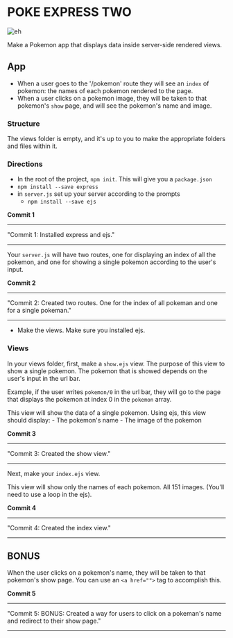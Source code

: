 # POKE EXPRESS TWO

![eh](http://orig10.deviantart.net/54d7/f/2013/265/a/b/w_by_professorlayton22-d6nd2yl.jpg)

Make a Pokemon app that displays data inside server-side rendered views.

## App

- When a user goes to the '/pokemon' route they will see an `index` of pokemon: the names of each pokemon rendered to the page.
- When a user clicks on a pokemon image, they will be taken to that pokemon's `show` page, and will see the pokemon's name and image.

### Structure

The views folder is empty, and it's up to you to make the appropriate folders and files within it.


### Directions

- In the root of the project, `npm init`. This will give you a `package.json`
- `npm install --save express`
- in `server.js` set up your server according to the prompts
  - `npm install --save ejs`

**Commit 1** <br>
<hr>
"Commit 1: Installed express and ejs."
<hr>
  
Your `server.js` will have two routes, one for displaying an index of all the pokemon, and one for showing a single pokemon according to the user's input.

**Commit 2** <br>
<hr>
"Commit 2: Created two routes. One for the index of all pokeman and one for a single pokeman."
<hr>

- Make the views. Make sure you installed ejs.

### Views

In your views folder, first, make a `show.ejs` view. The purpose of this view to show a single pokemon. The pokemon that is showed depends on the user's input in the url bar.

Example, if the user writes `pokemon/0` in the url bar, they will go to the page that displays the pokemon at index 0 in the `pokemon` array.

This view will show the data of a single pokemon. Using ejs, this view should display:
	- The pokemon's name
	- The image of the pokemon

**Commit 3** <br>
<hr>
"Commit 3: Created the show view."
<hr>

Next, make your `index.ejs` view.

This view will show only the names of each pokemon. All 151 images. (You'll need to use a loop in the ejs).

**Commit 4** <br>
<hr>
"Commit 4: Created the index view."
<hr>

## BONUS
When the user clicks on a pokemon's name, they will be taken to that pokemon's show page. You can use an `<a href="">` tag to accomplish this.
 
 **Commit 5** <br>
<hr>
"Commit 5: BONUS: Created a way for users to click on a pokeman's name and redirect to their show page."
<hr>
    
